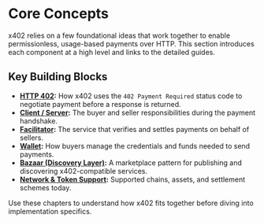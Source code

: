 # Core Concepts

x402 relies on a few foundational ideas that work together to enable permissionless, usage-based payments over HTTP. This section introduces each component at a high level and links to the detailed guides.

## Key Building Blocks

- **[HTTP 402](http-402.md):** How x402 uses the `402 Payment Required` status code to negotiate payment before a response is returned.
- **[Client / Server](client-server.md):** The buyer and seller responsibilities during the payment handshake.
- **[Facilitator](facilitator.md):** The service that verifies and settles payments on behalf of sellers.
- **[Wallet](wallet.md):** How buyers manage the credentials and funds needed to send payments.
- **[Bazaar (Discovery Layer)](bazaar-discovery-layer.md):** A marketplace pattern for publishing and discovering x402-compatible services.
- **[Network & Token Support](network-and-token-support.md):** Supported chains, assets, and settlement schemes today.

Use these chapters to understand how x402 fits together before diving into implementation specifics.
